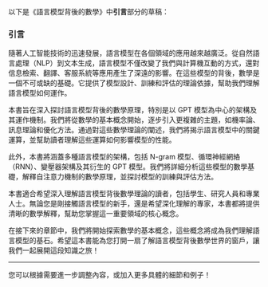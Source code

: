 以下是《語言模型背後的數學》中**引言**部分的草稿：

### 引言

隨著人工智能技術的迅速發展，語言模型在各個領域的應用越來越廣泛。從自然語言處理（NLP）到文本生成，語言模型不僅改變了我們與計算機互動的方式，還對信息檢索、翻譯、客服系統等應用產生了深遠的影響。在這些模型的背後，數學是一個不可或缺的基礎。它提供了模型設計、訓練和評估的理論依據，幫助我們理解語言模型如何運作。

本書旨在深入探討語言模型背後的數學原理，特別是以 GPT 模型為中心的架構及其運作機制。我們將從數學的基本概念開始，逐步引入更複雜的主題，如機率論、訊息理論和優化方法。通過對這些數學理論的闡述，我們將揭示語言模型中的關鍵運算，並幫助讀者理解這些運算如何影響模型的性能。

此外，本書將涵蓋多種語言模型的架構，包括 N-gram 模型、循環神經網絡（RNN）、變壓器架構及其衍生的 GPT 模型。我們將詳細分析這些模型的數學基礎，解釋自注意力機制的數學原理，並探討模型的訓練與評估方法。

本書適合希望深入理解語言模型背後數學理論的讀者，包括學生、研究人員和專業人士。無論您是剛接觸語言模型的新手，還是希望深化理解的專家，本書都將提供清晰的數學解釋，幫助您掌握這一重要領域的核心概念。

在接下來的章節中，我們將開始探索數學的基本概念，這些概念將成為我們理解語言模型的基石。希望這本書能為您打開一扇了解語言模型背後數學世界的窗戶，讓我們一起展開這段知識之旅！ 

---

您可以根據需要進一步調整內容，或加入更多具體的細節和例子！
